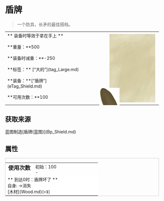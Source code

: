 # 盾牌  
> 一个防具，长矛的最佳搭档。  
  
<style>
        .table2816 th,td{
            text-align:left;
            vertical-align:top;
        }
        </style><table class="table table-bordered table2816" data-toggle="table"  data-show-header="false"><thead style="display:none"><tr ><th  style="width:50%;"  >title</th><th  style="width:50%;"  ></th></tr></thead><tr ><td  style="width:50%;"  >** 装备时等效于拿在手上 **<br><br>**重量：**500<br><br>**装备时减重：**-250<br><br>**标签：**	[“大的”](tag_Large.md)<br><br>**装备：**[“盾牌”](eTag_Shield.md)<br><br>**可用次数：**100</td><td  style="width:50%;"  ><div style="float:right; margin:5px"><div class="gamecard" style="width:150px; height:225px;"><a href="Shield.md" style="color:black"><img class="bg" decoding="async" src="../wiki/Sprite/BG_SandTop.png" href="a.md" style="max-width:150px;max-height:225px;"><img decoding="async" src="../wiki/Sprite/Shield.png" class="cardimage" style="transform: translate(-50%, -50%) scale(0.4398826979472141);"><span style="font-size: 25px;">盾牌</span></a></div></div></td></tr></tbody></table>  
  
## 获取来源  
<div style="display:inline-block"><div class="gamedatalist" style="text-align:left;min-width:200px;min-height:0px;"><div style="display:inline-block"><div style="display:inline-block;vertical-align:middle;">蓝图制造</div><div style="display:inline-block;vertical-align:middle;">[盾牌(蓝图)](Bp_Shield.md)</div></div></div></div>  
  
## 属性   
<div  style="border:1px solid #CCC;"><table style="margin-bottom:0px;"><tr><td style="width:30%;text-align:left; background-color:#FEFEFE;font-size:1.3em;font-weight:bold;">使用次数</td><td style="font-size:1em;background-color:#FEFEFE">初始：100<br>-</td></tr><tr style="background-color:#FFFFFF"><td colspan=2>** 到达0时：盾牌坏了 **<br>自身: →消失<br>[木材](Wood.md)(<span style="font-family:ui-monospace"><b>+1</b></span>)</td></tr></table></div>  


<script>document.title="盾牌 - 卡牌生存百科 Card Survival Wiki";</script>
